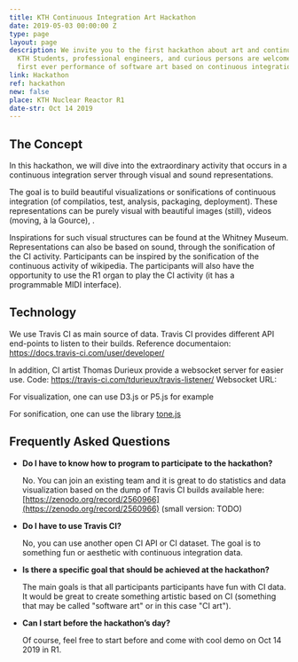 ```yaml
---
title: KTH Continuous Integration Art Hackathon
date: 2019-05-03 00:00:00 Z
type: page
layout: page
description: We invite you to the first hackathon about art and continuous integration.
  KTH Students, professional engineers, and curious persons are welcome to join this
  first ever performance of software art based on continuous integration data.
link: Hackathon
ref: hackathon
new: false
place: KTH Nuclear Reactor R1
date-str: Oct 14 2019
---
```


## The Concept

In this hackathon, we will dive into the extraordinary activity that occurs in a continuous integration server through visual and sound representations.

The goal is to build beautiful visualizations or sonifications of continuous integration (of compilatios, test, analysis, packaging, deployment). These representations can be purely visual with beautiful images (still), videos (moving, à la Gource), . 

Inspirations for such visual structures can be found at the Whitney Museum. Representations can also be based on sound, through the sonification of the CI activity. Participants can be inspired by the sonification of the continuous activity of wikipedia. The participants will also have the opportunity to use the R1 organ to play the CI activity (it has a programmable MIDI interface).

## Technology

We use Travis CI as main source  of data. Travis CI provides different API end-points to  listen to their builds. Reference documentaion: <https://docs.travis-ci.com/user/developer/>

In addition, CI artist Thomas Durieux provide a websocket server for easier use.
Code: <https://travis-ci.com/tdurieux/travis-listener/>
Websocket URL: <todo>

For visualization, one can use D3.js or P5.js for example

For sonification, one can use the library [tone.js](https://tonejs.github.io/)

## Frequently Asked Questions

- **Do I have to know how to program to participate to the hackathon?**

    No. You can join an existing team and it is great to do statistics and data visualization based on the dump of Travis CI builds available here: [https://zenodo.org/record/2560966](https://zenodo.org/record/2560966)
    (small version: TODO)

- **Do I have to use Travis CI?**

    No, you can use another open CI API or CI dataset. The goal is to something fun or aesthetic with continuous integration data.  

- **Is there a specific goal that should be achieved at the hackathon?**

    The main goals is that all participants participants have fun with CI data. It would be great to create something artistic based on CI (something that may be called "software art" or in this case "CI art").

- **Can I start before the hackathon’s day?**

    Of course, feel free to start before and come with cool demo on Oct 14 2019 in R1. 
